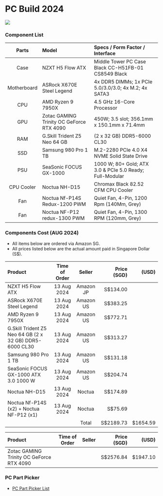 # PC Build 2024

![](img/pc-2024.jpg)

### Component List

|    Parts    | Model                                    | Specs / Form Factor / Interface                          |
| :---------: | :--------------------------------------- | :------------------------------------------------------- |
|    Case     | NZXT H5 Flow ATX                         | Middle Tower PC Case Black CC-H51FB-01 CS8549 Black      |
| Motherboard | ASRock X670E Steel Legend                | 4x DDR5 DIMMs; 1x PCIe 5.0/3.0/3.0; 4x M.2; 4x SATA3     |
|     CPU     | AMD Ryzen 9 7950X                        | 4.5 GHz 16-Core Processor                                |
|     GPU     | Zotac GAMING Trinity OC GeForce RTX 4090 | 450W; 3.5 slot; 356.1mm x 150.1mm x 71.4mm               |
|     RAM     | G.Skill Trident Z5 Neo 64 GB             | (2 x 32 GB) DDR5-6000 CL30                               |
|     SSD     | Samsung 980 Pro 1 TB                     | M.2-2280 PCIe 4.0 X4 NVME Solid State Drive              |
|     PSU     | SeaSonic FOCUS GX-1000                   | 1000 W; 80+ Gold; ATX 3.0 & PCIe 5.0 Ready; Full-Modular |
| CPU Cooler  | Noctua NH-D15                            | Chromax Black 82.52 CFM CPU Cooler                       |
|     Fan     | Noctua Nf-P14S Redux-1200 PWM            | Quiet Fan, 4-Pin, 1200 Rpm (140Mm, Grey)                 |
|     Fan     | Noctua NF-P12 redux-1300 PWM             | Quiet Fan, 4-Pin, 1300 RPM (120mm, Grey)                 |

### Components Cost (AUG 2024)

-   All items below are ordered via Amazon SG.
-   All prices listed below are the actual amount paid in Singapore Dollar (S$).

| Product                                                 | Time of Order |  Seller   | Price (SGD) |    (USD) |
| :------------------------------------------------------ | :-----------: | :-------: | ----------: | -------: |
| NZXT H5 Flow ATX                                        |  13 Aug 2024  | Amazon JP |    S$134.00 |          |
| ASRock X670E Steel Legend                               |  13 Aug 2024  | Amazon US |    S$383.25 |          |
| AMD Ryzen 9 7950X                                       |  13 Aug 2024  | Amazon US |    S$772.71 |          |
| G.Skill Trident Z5 Neo 64 GB (2 x 32 GB) DDR5-6000 CL30 |  13 Aug 2024  | Amazon US |    S$313.27 |          |
| Samsung 980 Pro 1 TB                                    |  13 Aug 2024  | Amazon US |    S$131.18 |          |
| SeaSonic FOCUS GX-1000 ATX 3.0 1000 W                   |  13 Aug 2024  | Amazon US |    S$204.74 |          |
| Noctua NH-D15                                           |  13 Aug 2024  |  Noctua   |    S$174.89 |          |
| Noctua Nf-P14S (x2) + Noctua NF-P12 (x1)                |  13 Aug 2024  |  Noctua   |     S$75.69 |          |
|                                                         |               |   Total   |   S$2189.73 | $1654.59 |

| Product                                  | Time of Order | Seller | Price (SGD) |    (USD) |
| :--------------------------------------- | :-----------: | :----: | ----------: | -------: |
| Zotac GAMING Trinity OC GeForce RTX 4090 |               |        |   S$2576.84 | $1947.10 |

### PC Part Picker

-   [PC Part Picker List](https://pcpartpicker.com/list/rNx7KX)
